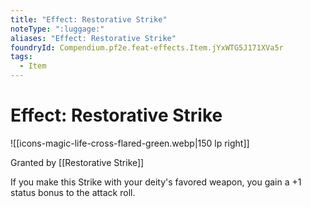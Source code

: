 ```yaml
---
title: "Effect: Restorative Strike"
noteType: ":luggage:"
aliases: "Effect: Restorative Strike"
foundryId: Compendium.pf2e.feat-effects.Item.jYxWTG5J171XVa5r
tags:
  - Item
---
```


# Effect: Restorative Strike
![[icons-magic-life-cross-flared-green.webp|150 lp right]]

Granted by [[Restorative Strike]]

If you make this Strike with your deity's favored weapon, you gain a +1 status bonus to the attack roll.
